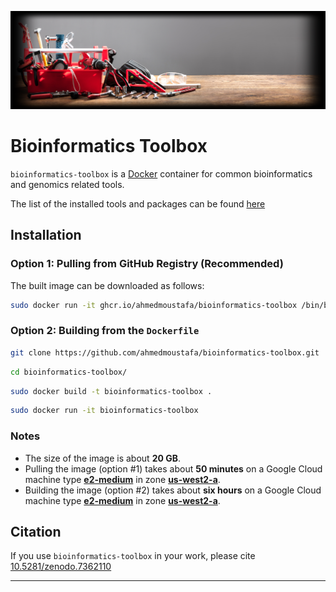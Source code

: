 ![Bioinformatics Toolbox](toolbox.png)

# Bioinformatics Toolbox

`bioinformatics-toolbox` is a [Docker](https://www.docker.com/) container for common bioinformatics and genomics related tools.

The list of the installed tools and packages can be found [here](Tools.md)

## Installation

### Option 1: Pulling from GitHub Registry (Recommended)

The built image can be downloaded as follows:

```bash
sudo docker run -it ghcr.io/ahmedmoustafa/bioinformatics-toolbox /bin/bash
```

### Option 2: Building from the `Dockerfile`

```bash
git clone https://github.com/ahmedmoustafa/bioinformatics-toolbox.git
```

```bash
cd bioinformatics-toolbox/
```

```bash
sudo docker build -t bioinformatics-toolbox .
```

```bash
sudo docker run -it bioinformatics-toolbox
```

### Notes
- The size of the image is about **20 GB**.
- Pulling the image (option #1) takes about **50 minutes** on a Google Cloud machine type [**e2-medium**](https://cloud.google.com/compute/docs/machine-types) in zone [**us-west2-a**](https://cloud.google.com/compute/docs/regions-zones).
- Building the image (option #2) takes about **six hours** on a Google Cloud machine type [**e2-medium**](https://cloud.google.com/compute/docs/machine-types) in zone [**us-west2-a**](https://cloud.google.com/compute/docs/regions-zones).

## Citation

If you use `bioinformatics-toolbox` in your work, please cite [10.5281/zenodo.7362110](https://doi.org/10.5281/zenodo.7362110)

---

